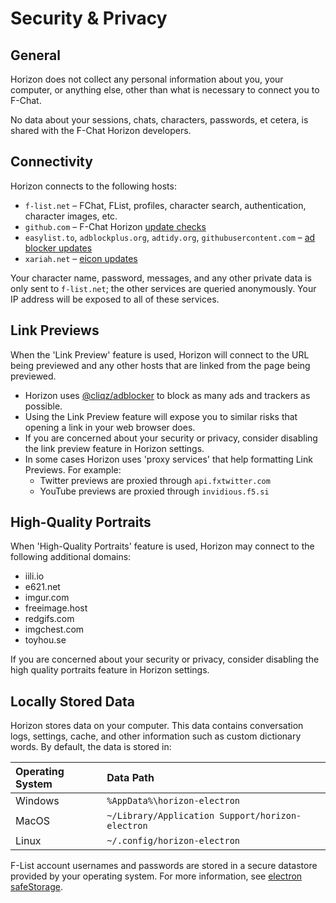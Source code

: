 # Security & Privacy

## General

Horizon does not collect any personal information about you, your computer, or anything else, other than what is necessary to connect you to F-Chat.

No data about your sessions, chats, characters, passwords, et cetera, is shared with the F-Chat Horizon developers.

## Connectivity

Horizon connects to the following hosts:

- `f-list.net` – FChat, FList, profiles, character search, authentication, character images, etc.
- `github.com` – F-Chat Horizon [update checks](./electron/pack.js)
- `easylist.to`, `adblockplus.org`, `adtidy.org`, `githubusercontent.com` – [ad blocker updates](./electron/blocker/blocker.ts)
- `xariah.net` – [eicon updates](./learn/eicon/updater.ts)

Your character name, password, messages, and any other private data is only sent to `f-list.net`; the other services are queried anonymously.
Your IP address will be exposed to all of these services.

## Link Previews

When the 'Link Preview' feature is used, Horizon will connect to the URL being previewed and any other hosts that are linked from the page being previewed.

- Horizon uses [@cliqz/adblocker](https://github.com/ghostery/adblocker) to block as many ads and trackers as possible.
- Using the Link Preview feature will expose you to similar risks that opening a link in your web browser does.
- If you are concerned about your security or privacy, consider disabling the link preview feature in Horizon settings.
- In some cases Horizon uses 'proxy services' that help formatting Link Previews. For example:
  - Twitter previews are proxied through `api.fxtwitter.com`
  - YouTube previews are proxied through `invidious.f5.si`

## High-Quality Portraits

When 'High-Quality Portraits' feature is used, Horizon may connect to the following additional domains:

- iili.io
- e621.net
- imgur.com
- freeimage.host
- redgifs.com
- imgchest.com
- toyhou.se

If you are concerned about your security or privacy, consider disabling the high quality portraits feature in Horizon settings.

## Locally Stored Data

Horizon stores data on your computer. This data contains conversation logs, settings, cache, and other
information such as custom dictionary words. By default, the data is stored in:

| **Operating System** | **Data Path**                                    |
| :------------------- | :----------------------------------------------- |
| Windows              | `%AppData%\horizon-electron`                     |
| MacOS                | `~/Library/Application Support/horizon-electron` |
| Linux                | `~/.config/horizon-electron`                     |

F-List account usernames and passwords are stored in a secure datastore provided by your operating system.
For more information, see [electron safeStorage](https://www.electronjs.org/docs/latest/api/safe-storage).
